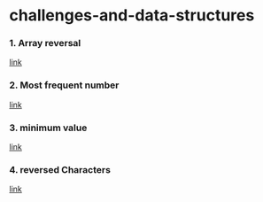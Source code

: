 # challenges-and-data-structures
 
 ### 1. Array reversal

 [link](https://github.com/Linda061/challenges-and-data-structures/blob/main/whiteboard-challenges/images/ArrayReversall.png)


 ### 2. Most frequent number

 [link](https://github.com/Linda061/challenges-and-data-structures/blob/main/whiteboard-challenges/images/MFN1.png)

 ### 3. minimum value
 [link](https://github.com/Linda061/challenges-and-data-structures/blob/main/whiteboard-challenges/images/minimumValue.png)

  ### 4. reversed Characters
 [link](https://github.com/Linda061/challenges-and-data-structures/blob/main/Challenges/Reverse-Characters/ReversedCharacters.png)

